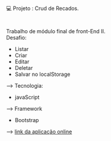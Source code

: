  💻 Projeto :  Crud de Recados.
 #
 Trabalho de módulo final de front-End II. 
 <br>
 Desafio:
  * Listar 
  * Criar
  * Editar
  * Deletar
  * Salvar no localStorage
  
--> Tecnologia:
  * javaScript

--> Framework
  * Bootstrap
  
  --> [link da aplicação online]()
  
 
